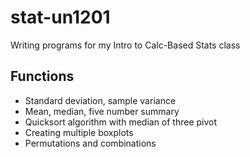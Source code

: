 # stat-un1201
Writing programs for my Intro to Calc-Based Stats class

## Functions
- Standard deviation, sample variance
- Mean, median, five number summary
- Quicksort algorithm with median of three pivot
- Creating multiple boxplots
- Permutations and combinations
